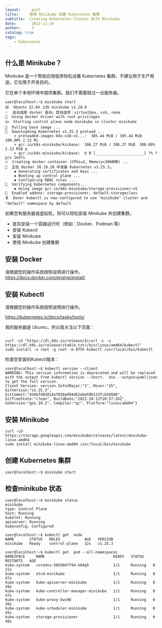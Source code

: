 ```yaml
---
layout:     post
title:     使用 Minikube 创建 Kubernetes 集群
subtitle:  Creating Kubernetes Cluster With Minikube
date:       2022-11-10
author:     J
catalog: true
tags:
    - Kubernetes
---
```


## 什么是 Minikube？

Minikube 是一个帮助应用程序轻松设置 Kubernetes 集群。不建议用于生产用途。它仅用于开发目的。

它在单个本地环境中提供集群。我们不需要超过一台服务器。

```
user@localhost:~$ minikube start
😄  Ubuntu 22.04 上的 minikube v1.28.0
✨  自动选择 docker 驱动。其他选项：virtualbox, ssh, none
📌  Using Docker driver with root privileges
👍  Starting control plane node minikube in cluster minikube
🚜  Pulling base image ...
💾  Downloading Kubernetes v1.25.3 preload ...
    > preloaded-images-k8s-v18-v1...:  385.44 MiB / 385.44 MiB  100.00% 2.22 Mi
    > gcr.io/k8s-minikube/kicbase:  386.27 MiB / 386.27 MiB  100.00% 2.12 MiB p
    > gcr.io/k8s-minikube/kicbase:  0 B [______________________] ?% ? p/s 1m37s
🔥  Creating docker container (CPUs=2, Memory=3900MB) ...
🐳  正在 Docker 20.10.20 中准备 Kubernetes v1.25.3…
    ▪ Generating certificates and keys ...
    ▪ Booting up control plane ...
    ▪ Configuring RBAC rules ...
🔎  Verifying Kubernetes components...
    ▪ Using image gcr.io/k8s-minikube/storage-provisioner:v5
🌟  Enabled addons: storage-provisioner, default-storageclass
🏄  Done! kubectl is now configured to use "minikube" cluster and "default" namespace by default

```
如果您有服务器或虚拟机，则可以轻松安装 Minikube 并创建集群。

- 首先安装一个容器运行时（例如：Docker、Podman 等）
- 安装 Kubectl
- 安装 Minikube
- 使用 Minikube 创建集群

## 安装 Docker

请根据您的操作系统按照说明进行操作。
https://docs.docker.com/engine/install/

## 安装 Kubectl

请根据您的操作系统按照说明进行操作。

https://kubernetes.io/docs/tasks/tools/

我的服务器是 Ubuntu，所以我关注以下页面：

```shell

curl -LO "https://dl.k8s.io/release/$(curl -L -s https://dl.k8s.io/release/stable.txt)/bin/linux/amd64/kubectl"
sudo install -o root -g root -m 0755 kubectl /usr/local/bin/kubectl

```
检查您安装的Kubectl版本：

```
user@localhost:~$ kubectl version --client
WARNING: This version information is deprecated and will be replaced with the output from kubectl version --short.  Use --output=yaml|json to get the full version.
Client Version: version.Info{Major:"1", Minor:"25", GitVersion:"v1.25.3", GitCommit:"434bfd82814af038ad94d62ebe59b133fcb50506", GitTreeState:"clean", BuildDate:"2022-10-12T10:57:26Z", GoVersion:"go1.19.2", Compiler:"gc", Platform:"linux/amd64"}
```

## 安装 Minikube


```
curl -LO https://storage.googleapis.com/minikube/releases/latest/minikube-linux-amd64
sudo install minikube-linux-amd64 /usr/local/bin/minikube
```

## 创建 Kubernetes 集群


```
user@localhost:~$ minikube start
```

## 检查minikube 状态
```
user@localhost:~$ minikube status
minikube
type: Control Plane
host: Running
kubelet: Running
apiserver: Running
kubeconfig: Configured

user@localhost:~$ kubectl get  node
NAME       STATUS   ROLES           AGE   VERSION
minikube   Ready    control-plane   32s   v1.25.3

user@localhost:~$ kubectl get  pod --all-namespaces
NAMESPACE     NAME                               READY   STATUS    RESTARTS   AGE
kube-system   coredns-565d847f94-k64q5           1/1     Running   0          31s
kube-system   etcd-minikube                      1/1     Running   0          47s
kube-system   kube-apiserver-minikube            1/1     Running   0          49s
kube-system   kube-controller-manager-minikube   1/1     Running   0          47s
kube-system   kube-proxy-5ws96                   1/1     Running   0          30s
kube-system   kube-scheduler-minikube            1/1     Running   0          45s
kube-system   storage-provisioner                1/1     Running   0          40s
```
